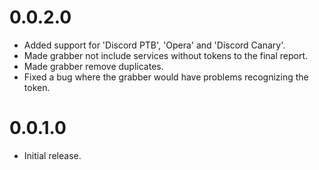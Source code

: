 # 0.0.2.0
- Added support for 'Discord PTB', 'Opera' and 'Discord Canary'.
- Made grabber not include services without tokens to the final report.
- Made grabber remove duplicates.
- Fixed a bug where the grabber would have problems recognizing the token.

# 0.0.1.0
- Initial release.
